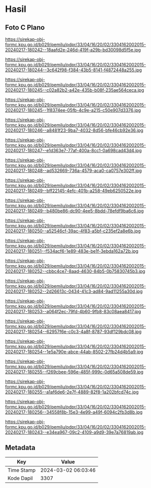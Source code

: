 # Hasil

## Foto C Plano

https://sirekap-obj-formc.kpu.go.id/b029/pemilu/pdpr/33/04/16/20/02/3304162002015-20240217-180242--18aafd2e-246d-419f-a29b-bd30098d5f5e.jpg

https://sirekap-obj-formc.kpu.go.id/b029/pemilu/pdpr/33/04/16/20/02/3304162002015-20240217-180244--3c642f98-f384-43b5-8141-f4872448a255.jpg

https://sirekap-obj-formc.kpu.go.id/b029/pemilu/pdpr/33/04/16/20/02/3304162002015-20240217-180245--c02a82b2-a42e-435b-b08f-235ae564ceca.jpg

https://sirekap-obj-formc.kpu.go.id/b029/pemilu/pdpr/33/04/16/20/02/3304162002015-20240217-180245--1f8374ee-05fb-4c9e-a215-c50e907d3376.jpg

https://sirekap-obj-formc.kpu.go.id/b029/pemilu/pdpr/33/04/16/20/02/3304162002015-20240217-180246--a8481f23-9ba7-4032-8d56-bfe46cb92e36.jpg

https://sirekap-obj-formc.kpu.go.id/b029/pemilu/pdpr/33/04/16/20/02/3304162002015-20240217-180247--e1d363e7-77af-400a-8cc1-0a698cad43d4.jpg

https://sirekap-obj-formc.kpu.go.id/b029/pemilu/pdpr/33/04/16/20/02/3304162002015-20240217-180248--ad532669-736a-4579-aca0-ca0757e302ff.jpg

https://sirekap-obj-formc.kpu.go.id/b029/pemilu/pdpr/33/04/16/20/02/3304162002015-20240217-180249--bff22145-4efc-401b-a258-49eb6250522e.jpg

https://sirekap-obj-formc.kpu.go.id/b029/pemilu/pdpr/33/04/16/20/02/3304162002015-20240217-180249--b480be86-dc90-4ee5-8bdd-78efdf9ba6c6.jpg

https://sirekap-obj-formc.kpu.go.id/b029/pemilu/pdpr/33/04/16/20/02/3304162002015-20240217-180250--a52546cf-39ac-4f83-a5bf-c235ef2a8e6b.jpg

https://sirekap-obj-formc.kpu.go.id/b029/pemilu/pdpr/33/04/16/20/02/3304162002015-20240217-180251--f534acf6-1e89-483e-be1f-3ebda162a72b.jpg

https://sirekap-obj-formc.kpu.go.id/b029/pemilu/pdpr/33/04/16/20/02/3304162002015-20240217-180252--cbbc4ce7-8aad-4630-84b5-0b75830745b3.jpg

https://sirekap-obj-formc.kpu.go.id/b029/pemilu/pdpr/33/04/16/20/02/3304162002015-20240217-180252--2d26613c-0434-41c3-ad84-9ad11255a30d.jpg

https://sirekap-obj-formc.kpu.go.id/b029/pemilu/pdpr/33/04/16/20/02/3304162002015-20240217-180253--a064f2ec-79fd-4b60-9fb8-83c08aea8417.jpg

https://sirekap-obj-formc.kpu.go.id/b029/pemilu/pdpr/33/04/16/20/02/3304162002015-20240217-180254--62957f6e-c0c3-4a8f-8787-93df129bdc08.jpg

https://sirekap-obj-formc.kpu.go.id/b029/pemilu/pdpr/33/04/16/20/02/3304162002015-20240217-180254--1e5a790e-abce-44ab-8502-27fb24d4b5a9.jpg

https://sirekap-obj-formc.kpu.go.id/b029/pemilu/pdpr/33/04/16/20/02/3304162002015-20240217-180255--f269cbee-596e-485f-999c-0d65a508de59.jpg

https://sirekap-obj-formc.kpu.go.id/b029/pemilu/pdpr/33/04/16/20/02/3304162002015-20240217-180255--a1af6de6-2e7f-4889-82f8-1a202bfcd74c.jpg

https://sirekap-obj-formc.kpu.go.id/b029/pemilu/pdpr/33/04/16/20/02/3304162002015-20240217-180256--34558f8b-15e3-4e99-a49f-6094c2fb3d8b.jpg

https://sirekap-obj-formc.kpu.go.id/b029/pemilu/pdpr/33/04/16/20/02/3304162002015-20240217-180243--e34ea967-09c2-4109-a9d9-39e7a76819ab.jpg


## Metadata

| Key        | Value               |
| ---------- | ------------------- |
| Time Stamp | 2024-03-02 06:03:46 |
| Kode Dapil | 3307                |



